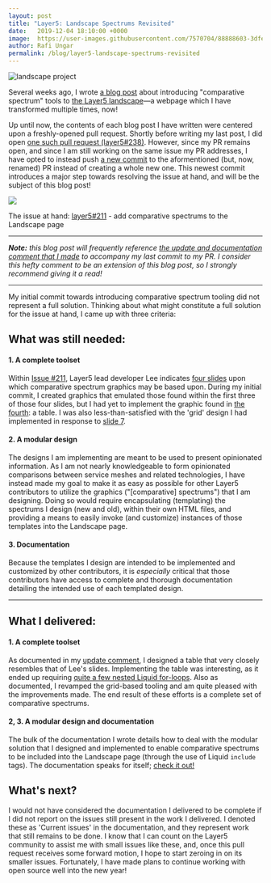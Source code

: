 ```yaml
---
layout: post
title: "Layer5: Landscape Spectrums Revisited"
date:   2019-12-04 18:10:00 +0000
image:  https://user-images.githubusercontent.com/7570704/88888603-3dfe4e80-d204-11ea-919a-8e85293a973a.png
author: Rafi Ungar
permalink: /blog/layer5-landscape-spectrums-revisited
---
```


<img class="image-left" src="https://user-images.githubusercontent.com/7570704/88888603-3dfe4e80-d204-11ea-919a-8e85293a973a.png" alt="landscape project">

Several weeks ago, I wrote [a blog post](https://raungar.wordpress.com/2019/11/15/introducing-comparative-spectrums-to-the-layer5-landscape/) about introducing "comparative spectrum" tools to [the Layer5 landscape](https://layer5.io/landscape)—a webpage which I have transformed multiple times, now!

Up until now, the contents of each blog post I have written were centered upon a freshly-opened pull request. Shortly before writing my last post, I did open [one such pull request (layer5#238)](https://github.com/layer5io/layer5/pull/238). However, since my PR remains open, and since I am still working on the same issue my PR addresses, I have opted to instead push [a new commit](https://github.com/layer5io/layer5/pull/238/commits/4d396aaa6d3ca46add71531daedc8c0e2a5d2495) to the aformentioned (but, now, renamed) PR instead of creating a whole new one. This newest commit introduces a major step towards resolving the issue at hand, and will be the subject of this blog post!

![](https://raungar.files.wordpress.com/2019/11/screenshot_2019-11-15-landscape-create-comparative-spectrums-for-ease-of-contrasting-service-meshes-c2b7-issue-211-c2b7-layer5io....png?w=773)

The issue at hand: [layer5#211](https://github.com/layer5io/layer5/issues/211) - add comparative spectrums to the Landscape page

* * *

_**Note:** this blog post will frequently reference [the update and documentation comment that I made](https://github.com/layer5io/layer5/pull/238#issuecomment-561613644) to accompany my last commit to my PR. I consider this hefty comment to be an extension of this blog post, so I strongly recommend giving it a read!_

* * *

My initial commit towards introducing comparative spectrum tooling did not represent a full solution. Thinking about what might constitute a full solution for the issue at hand, I came up with three criteria:

## What was still needed:

#### 1\. A complete toolset

Within [Issue #211](https://github.com/layer5io/layer5/issues/211), Layer5 lead developer Lee indicates [four slides](https://docs.google.com/presentation/d/1P6LzzG0_alAxshpdfLnix53S9WU4vjbpSCrHJQoWPqc/edit#slide=id.p6) upon which comparative spectrum graphics may be based upon. During my initial commit, I created graphics that emulated those found within the first three of those four slides, but I had yet to implement the graphic found in [the fourth](https://docs.google.com/presentation/d/1P6LzzG0_alAxshpdfLnix53S9WU4vjbpSCrHJQoWPqc/edit#slide=id.p12): a table. I was also less-than-satisfied with the 'grid' design I had implemented in response to [slide 7](https://docs.google.com/presentation/d/1P6LzzG0_alAxshpdfLnix53S9WU4vjbpSCrHJQoWPqc/edit#slide=id.p10).

#### 2\. A modular design

The designs I am implementing are meant to be used to present opinionated information. As I am not nearly knowledgeable to form opinionated comparisons between service meshes and related technologies, I have instead made my goal to make it as easy as possible for other Layer5 contributors to utilize the graphics ("\[comparative\] spectrums") that I am designing. Doing so would require encapsulating (templating) the spectrums I design (new and old), within their own HTML files, and providing a means to easily invoke (and customize) instances of those templates into the Landscape page.

#### 3\. Documentation

Because the templates I design are intended to be implemented and customized by other contributors, it is _especially_ critical that those contributors have access to complete and thorough documentation detailing the intended use of each templated design.

* * *

## What I delivered:

#### 1\. A complete toolset

As documented in my [update comment](https://github.com/layer5io/layer5/pull/238#issuecomment-561613644), I designed a table that very closely resembles that of Lee's slides. Implementing the table was interesting, as it ended up requiring [quite a few nested Liquid for-loops](https://github.com/layer5io/layer5/blob/4d396aaa6d3ca46add71531daedc8c0e2a5d2495/_includes/partials/spectrum/table.html#L23). Also as documented, I revamped the grid-based tooling and am quite pleased with the improvements made. The end result of these efforts is a complete set of comparative spectrums.

#### 2, 3. A modular design and documentation

The bulk of the documentation I wrote details how to deal with the modular solution that I designed and implemented to enable comparative spectrums to be included into the Landscape page (through the use of Liquid `include` tags). The documentation speaks for itself; [check it out!](https://github.com/layer5io/layer5/pull/238#issuecomment-561613644)

## What's next?

I would not have considered the documentation I delivered to be complete if I did not report on the issues still present in the work I delivered. I denoted these as 'Current issues' in the documentation, and they represent work that still remains to be done. I know that I can count on the Layer5 community to assist me with small issues like these, and, once this pull request receives some forward motion, I hope to start zeroing in on its smaller issues. Fortunately, I have made plans to continue working with open source well into the new year!
